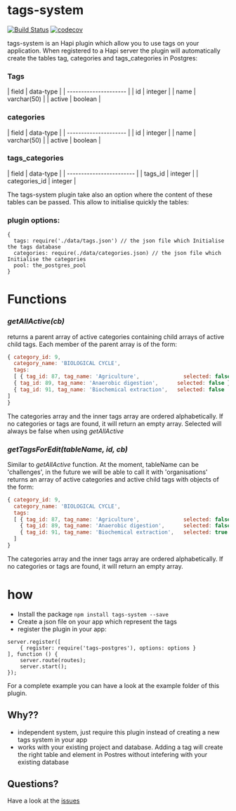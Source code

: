 # tags-system
[![Build Status](https://travis-ci.org/postgres-plugin/tags-system.svg?branch=master)](https://travis-ci.org/postgres-plugin/tags-system)
[![codecov](https://codecov.io/gh/postgres-plugin/tags-system/branch/master/graph/badge.svg)](https://codecov.io/gh/postgres-plugin/tags-system)

tags-system is an Hapi plugin which allow you to use tags on your application. When registered to a Hapi server the plugin will automatically create the tables tag, categories and tags_categories in Postgres:

### Tags

| field  | data-type    |
| --------------------- |
| id     | integer      |
| name   | varchar(50)  |
| active | boolean      |

### categories

| field  | data-type    |
| --------------------- |
| id     | integer      |
| name   | varchar(50)  |
| active | boolean      |

### tags_categories


| field    | data-type     |
| ------------------------ |
| tags_id        | integer |
| categories_id  | integer |

The tags-system plugin take also an option where the content of these tables can be passed. This allow to initialise quickly the tables:

### plugin options:
```
{
  tags: require('./data/tags.json') // the json file which Initialise the tags database
  categories: require(./data/categories.json) // the json file which Initialise the categories
  pool: the_postgres_pool
}
```

# Functions

### _getAllActive(cb)_
returns a parent array of active categories containing child arrays of active child tags.
Each member of the parent array is of the form:
```js
{ category_id: 9,
  category_name: 'BIOLOGICAL CYCLE',
  tags:
  [ { tag_id: 87, tag_name: 'Agriculture',              selected: false },
  { tag_id: 89, tag_name: 'Anaerobic digestion',      selected: false },
  { tag_id: 91, tag_name: 'Biochemical extraction',   selected: false  }
]
}
```
The categories array and the inner tags array are ordered alphabetically.
If no categories or tags are found, it will return an empty array.
Selected will always be false when using _getAllActive_



### _getTagsForEdit(tableName, id, cb)_
Similar to _getAllActive_ function.
At the moment, tableName can be 'challenges', in the future we will be able to call it with 'organisations'
returns an array of active categories and active child tags with objects of the form:
```js
{ category_id: 9,
  category_name: 'BIOLOGICAL CYCLE',
  tags:
  [ { tag_id: 87, tag_name: 'Agriculture',              selected: false },
    { tag_id: 89, tag_name: 'Anaerobic digestion',      selected: false },
    { tag_id: 91, tag_name: 'Biochemical extraction',   selected: true  }
  ]
}
```
The categories array and the inner tags array are ordered alphabetically.
If no categories or tags are found, it will return an empty array.




# how

- Install the package ```npm install tags-system --save```
- Create a json file on your app which represent the tags
- register the plugin in your app:
```
server.register([
    { register: require('tags-postgres'), options: options }
], function () {
    server.route(routes);
    server.start();
});
```

For a complete example you can have a look at the example folder of this plugin.

## Why??

- independent system, just require this plugin instead of creating a new tags system in your app
- works with your existing project and database. Adding a tag will create the right table and element in Postres without intefering with your existing database

## Questions?

Have a look at the [issues](https://github.com/postgres-plugin/tags-system/issues)
